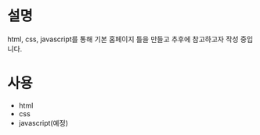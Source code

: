# 설명
html, css, javascript를 통해 기본 홈페이지 틀을 만들고 추후에 참고하고자 작성 중입니다.

# 사용
* html
* css
* javascript(예정)
